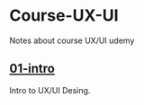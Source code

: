 # Course-UX-UI
Notes about course UX/UI udemy

## [01-intro](https://github.com/isaacdepool/Course-UX-UI/tree/main/01-Intro)
Intro to UX/UI Desing.
